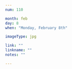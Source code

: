 ```yaml
---
num: 110

month: feb
day: 8
when: "Monday, February 8th"

imageType: jpg

link: ""
linkname: ""
notes: ""

---
```


